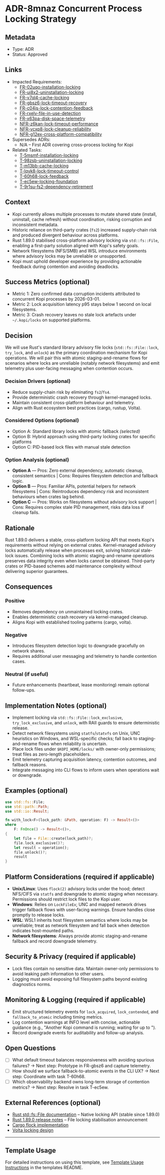 # ADR-8mnaz Concurrent Process Locking Strategy

## Metadata

- Type: ADR
- Status: Approved
  <!-- Draft: Under discussion | Approved: Ready to be implemented | Rejected: Considered but not approved | Deprecated: No longer recommended | Superseded: Replaced by another ADR -->

## Links

- Impacted Requirements:
  - [FR-02uqo-installation-locking](../requirements/FR-02uqo-installation-locking.md)
  - [FR-ui8x2-uninstallation-locking](../requirements/FR-ui8x2-uninstallation-locking.md)
  - [FR-v7ql4-cache-locking](../requirements/FR-v7ql4-cache-locking.md)
  - [FR-gbsz6-lock-timeout-recovery](../requirements/FR-gbsz6-lock-timeout-recovery.md)
  - [FR-c04js-lock-contention-feedback](../requirements/FR-c04js-lock-contention-feedback.md)
  - [FR-rxelv-file-in-use-detection](../requirements/FR-rxelv-file-in-use-detection.md)
  - [FR-x63pa-disk-space-telemetry](../requirements/FR-x63pa-disk-space-telemetry.md)
  - [NFR-z6kan-lock-timeout-performance](../requirements/NFR-z6kan-lock-timeout-performance.md)
  - [NFR-vcxp8-lock-cleanup-reliability](../requirements/NFR-vcxp8-lock-cleanup-reliability.md)
  - [NFR-g12ex-cross-platform-compatibility](../requirements/NFR-g12ex-cross-platform-compatibility.md)
- Supersedes ADRs:
  - N/A – First ADR covering cross-process locking for Kopi
- Related Tasks:
  - [T-5msmf-installation-locking](../tasks/T-5msmf-installation-locking/README.md)
  - [T-98zsb-uninstallation-locking](../tasks/T-98zsb-uninstallation-locking/README.md)
  - [T-m13bb-cache-locking](../tasks/T-m13bb-cache-locking/README.md)
  - [T-lqyk8-lock-timeout-control](../tasks/T-lqyk8-lock-timeout-control/README.md)
  - [T-60h68-lock-feedback](../tasks/T-60h68-lock-feedback/README.md)
  - [T-ec5ew-locking-foundation](../tasks/T-ec5ew-locking-foundation/README.md)
  - [T-9r1su-fs2-dependency-retirement](../tasks/T-9r1su-fs2-dependency-retirement/README.md)

## Context

- Kopi currently allows multiple processes to mutate shared state (install, uninstall, cache refresh) without coordination, risking corruption and inconsistent metadata.
- Historic reliance on third-party crates (`fs2`) increased supply-chain risk and produced divergent behaviour across platforms.
- Rust 1.89.0 stabilised cross-platform advisory locking via `std::fs::File`, enabling a first-party solution aligned with Kopi's safety goals.
- Network filesystems (NFS/SMB) and WSL introduce environments where advisory locks may be unreliable or unsupported.
- Kopi must uphold developer experience by providing actionable feedback during contention and avoiding deadlocks.

## Success Metrics (optional)

- Metric 1: Zero confirmed data corruption incidents attributed to concurrent Kopi processes by 2026-03-01.
- Metric 2: Lock acquisition latency p95 stays below 1 second on local filesystems.
- Metric 3: Crash recovery leaves no stale lock artefacts under `~/.kopi/locks` on supported platforms.

## Decision

We will use Rust's standard library advisory file locks (`std::fs::File::lock`, `try_lock`, and `unlock`) as the primary coordination mechanism for Kopi operations. We will pair this with atomic staging-and-rename flows for scenarios where locks are unreliable (notably network filesystems) and emit telemetry plus user-facing messaging when contention occurs.

### Decision Drivers (optional)

- Reduce supply-chain risk by eliminating `fs2`/`fs4`.
- Provide deterministic crash recovery through kernel-managed locks.
- Maintain consistent cross-platform behaviour and telemetry.
- Align with Rust ecosystem best practices (cargo, rustup, Volta).

### Considered Options (optional)

- Option A: Standard library locks with atomic fallback _(selected)_
- Option B: Hybrid approach using third-party locking crates for specific platforms
- Option C: PID-based lock files with manual stale detection

### Option Analysis (optional)

- **Option A** — Pros: Zero external dependency, automatic cleanup, consistent semantics | Cons: Requires filesystem detection and fallback logic.
- **Option B** — Pros: Familiar APIs, potential helpers for network filesystems | Cons: Reintroduces dependency risk and inconsistent behaviours when crates lag behind.
- **Option C** — Pros: Works on filesystems without advisory lock support | Cons: Requires complex stale PID management, risks data loss if cleanup fails.

## Rationale

Rust 1.89.0 delivers a stable, cross-platform locking API that meets Kopi's requirements without relying on external crates. Kernel-managed advisory locks automatically release when processes exit, solving historical stale-lock issues. Combining locks with atomic staging-and-rename operations preserves data integrity even when locks cannot be obtained. Third-party crates or PID-based schemes add maintenance complexity without delivering superior guarantees.

## Consequences

### Positive

- Removes dependency on unmaintained locking crates.
- Enables deterministic crash recovery via kernel-managed cleanup.
- Aligns Kopi with established tooling patterns (cargo, volta).

### Negative

- Introduces filesystem detection logic to downgrade gracefully on network shares.
- Requires additional user messaging and telemetry to handle contention cases.

### Neutral (if useful)

- Future enhancements (heartbeat, lease monitoring) remain optional follow-ups.

## Implementation Notes (optional)

- Implement locking via `std::fs::File::lock_exclusive`, `try_lock_exclusive`, and `unlock`, with RAII guards to ensure deterministic release.
- Detect network filesystems using `statfs`/`statvfs` on Unix, UNC heuristics on Windows, and WSL-specific checks; fall back to staging-and-rename flows when reliability is uncertain.
- Place lock files under `$KOPI_HOME/locks/` with owner-only permissions; treat files as zero-length placeholders.
- Emit telemetry capturing acquisition latency, contention outcomes, and fallback reasons.
- Integrate messaging into CLI flows to inform users when operations wait or downgrade.

## Examples (optional)

```rust
use std::fs::File;
use std::path::Path;
use std::io::Result;

fn with_lock<F>(lock_path: &Path, operation: F) -> Result<()>
where
    F: FnOnce() -> Result<()>,
{
    let file = File::create(lock_path)?;
    file.lock_exclusive()?;
    let result = operation();
    file.unlock()?;
    result
}
```

## Platform Considerations (required if applicable)

- **Unix/Linux**: Uses `flock(2)` advisory locks under the hood; detect NFS/CIFS via `statfs` and downgrade to atomic staging when necessary. Permissions should restrict lock files to the Kopi user.
- **Windows**: Relies on `LockFileEx`; UNC and mapped network drives trigger fallback flows with user-facing warnings. Ensure handles close promptly to release locks.
- **WSL**: WSL1 inherits host filesystem semantics where locks may be unreliable; treat as network filesystem and fall back when detection indicates host-mounted paths.
- **Network filesystems**: Always provide atomic staging-and-rename fallback and record downgrade telemetry.

## Security & Privacy (required if applicable)

- Lock files contain no sensitive data. Maintain owner-only permissions to avoid leaking path information to other users.
- Logging must avoid exposing full filesystem paths beyond existing diagnostics norms.

## Monitoring & Logging (required if applicable)

- Emit structured telemetry events for `lock_acquired`, `lock_contended`, and `fallback_to_atomic` including timing metrics.
- Log contention warnings at INFO level with concise, actionable guidance (e.g., "Another Kopi command is running; waiting for up to <timeout>").
- Record downgrade events for auditability and follow-up analysis.

## Open Questions

- [ ] What default timeout balances responsiveness with avoiding spurious failures? → Next step: Prototype in FR-gbsz6 and capture telemetry.
- [ ] How should we surface fallback-to-atomic events in the CLI UX? → Next step: Coordinate with task T-60h68.
- [ ] Which observability backend owns long-term storage of contention metrics? → Next step: Resolve in task T-ec5ew.

## External References (optional)

- [Rust std::fs::File documentation](https://doc.rust-lang.org/std/fs/struct.File.html) – Native locking API (stable since 1.89.0)
- [Rust 1.89.0 release notes](https://blog.rust-lang.org/2025/08/07/Rust-1.89.0/index.html) – File locking stabilisation announcement
- [Cargo flock implementation](https://github.com/rust-lang/cargo/blob/master/src/cargo/util/flock.rs)
- [Volta locking design](https://volta-cli.github.io/volta/main/volta_core/sync/index.html)

---

## Template Usage

For detailed instructions on using this template, see [Template Usage Instructions](../templates/README.md#adr-templates-adrmd-and-adr-litemd) in the templates README.
